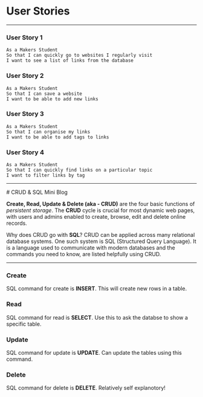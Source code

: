 # User Stories
---


### User Story 1
```
As a Makers Student
So that I can quickly go to websites I regularly visit
I want to see a list of links from the database
```

### User Story 2
```
As a Makers Student
So that I can save a website
I want to be able to add new links
```

### User Story 3
```
As a Makers Student
So that I can organise my links
I want to be able to add tags to links
```

### User Story 4
```
As a Makers Student
So that I can quickly find links on a particular topic
I want to filter links by tag
```
___
# CRUD & SQL Mini Blog

**Create, Read, Update & Delete (aka - CRUD)** are the four basic functions of *persistent storage*. The **CRUD** cycle is crucial for most dynamic web pages, with users and admins enabled to create, browse, edit and delete online records.

Why does CRUD go with **SQL**? CRUD can be applied across many relational database systems. One such system is SQL (Structured Query Language). It is a language used to communicate with modern databases and the commands you need to know, are listed helpfully using CRUD.

___

### Create

SQL command for create is **INSERT**. This will create new rows in a table.

### Read

SQL command for read is **SELECT**. Use this to ask the databse to show a specific table.

### Update

SQL command for update is **UPDATE**. Can update the tables using this command.

### Delete

SQL command for delete is **DELETE**. Relatively self explanotory!

